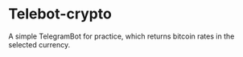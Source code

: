 # Telebot-crypto
A simple TelegramBot for practice, which returns bitcoin rates in the selected currency. 
